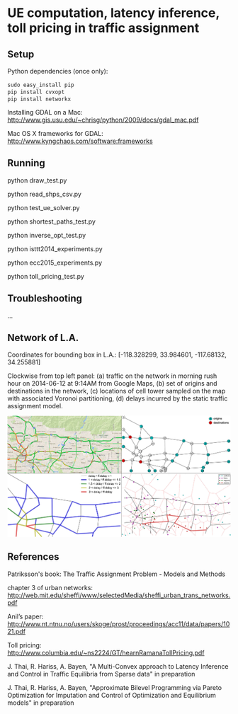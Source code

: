 UE computation, latency inference, toll pricing in traffic assignment
==========================


Setup
-----
Python dependencies (once only):

    sudo easy_install pip
    pip install cvxopt
    pip install networkx

Installing GDAL on a Mac: http://www.gis.usu.edu/~chrisg/python/2009/docs/gdal_mac.pdf

Mac OS X frameworks for GDAL: http://www.kyngchaos.com/software:frameworks

Running
-----
python draw_test.py

python read_shps_csv.py

python test_ue_solver.py

python shortest_paths_test.py

python inverse_opt_test.py

python isttt2014_experiments.py

python ecc2015_experiments.py

python toll_pricing_test.py

Troubleshooting
--------
...

Network of L.A.
--------

Coordinates for bounding box in L.A.: [-118.328299, 33.984601, -117.68132, 34.255881]

Clockwise from top left panel: (a) traffic on the network in morning rush hour on 2014-06-12 at 9:14AM from Google Maps, (b) set of origins and destinations in the network, (c) locations of cell tower sampled on the map with associated Voronoi partitioning, (d) delays incurred by the static traffic assignment model.

<img src="figures/map.jpg" width=600px />


References
--------

Patriksson's book: The Traffic Assignment Problem - Models and Methods

chapter 3 of urban networks: http://web.mit.edu/sheffi/www/selectedMedia/sheffi_urban_trans_networks.pdf

Anil’s paper: http://www.nt.ntnu.no/users/skoge/prost/proceedings/acc11/data/papers/1021.pdf

Toll pricing: http://www.columbia.edu/~ns2224/GT/hearnRamanaTollPricing.pdf

J. Thai, R. Hariss, A. Bayen, "A Multi-Convex approach to Latency Inference and Control in Traffic Equilibria from Sparse data" in preparation

J. Thai, R. Hariss, A. Bayen, "Approximate Bilevel Programming via Pareto Optimization for Imputation and Control of Optimization and Equilibrium models" in preparation
